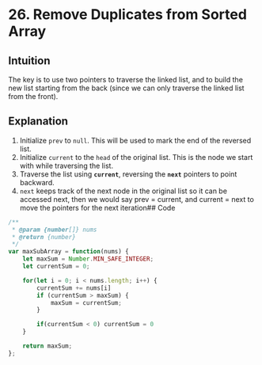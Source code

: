 # 26. Remove Duplicates from Sorted Array

## Intuition
The key is to use two pointers to traverse the linked list, and to build the new list starting from the back (since we can only traverse the linked list from the front).

## Explanation

1. Initialize `prev` to `null`. This will be used to mark the end of the reversed list.
2. Initialize `current` to the `head` of the original list. This is the node we start with while traversing the list.
3. Traverse the list using **`current`**, reversing the **`next`** pointers to point backward.
4. `next` keeps track of the next node in the original list so it can be accessed next, then we would say prev = current, and current = next to move the pointers for the next iteration## Code 

```Javascript
/**
 * @param {number[]} nums
 * @return {number}
 */
var maxSubArray = function(nums) {
    let maxSum = Number.MIN_SAFE_INTEGER;
    let currentSum = 0;

    for(let i = 0; i < nums.length; i++) {
        currentSum += nums[i]
        if (currentSum > maxSum) {
            maxSum = currentSum;
        }

        if(currentSum < 0) currentSum = 0        
    }

    return maxSum;
};
```
